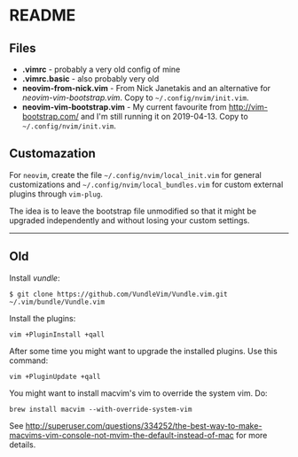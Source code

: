 # README

## Files

* **.vimrc** - probably a very old config of mine
* **.vimrc.basic** - also probably very old
* **neovim-from-nick.vim** - From Nick Janetakis and an alternative for *neovim-vim-bootstrap.vim*. Copy to `~/.config/nvim/init.vim`.
* **neovim-vim-bootstrap.vim** - My current favourite from http://vim-bootstrap.com/ and I'm still running it on 2019-04-13. Copy to `~/.config/nvim/init.vim`.

## Customazation

For `neovim`, create the file `~/.config/nvim/local_init.vim` for general customizations and `~/.config/nvim/local_bundles.vim` for custom external plugins through `vim-plug`.

The idea is to leave the bootstrap file unmodified so that it might be upgraded independently and without losing your custom settings.

---

## Old

Install *vundle*:

```
$ git clone https://github.com/VundleVim/Vundle.vim.git ~/.vim/bundle/Vundle.vim
```

Install the plugins:

```
vim +PluginInstall +qall
```

After some time you might want to upgrade the installed plugins. Use this command:

```
vim +PluginUpdate +qall
```

You might want to install macvim's vim to override the system vim. Do:

```
brew install macvim --with-override-system-vim
```

See http://superuser.com/questions/334252/the-best-way-to-make-macvims-vim-console-not-mvim-the-default-instead-of-mac for more details.
